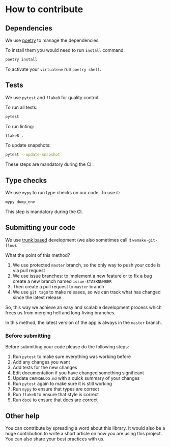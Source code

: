 # How to contribute


## Dependencies

We use [poetry](https://github.com/sdispater/poetry) to manage the dependencies.

To install them you would need to run `install` command:

```bash
poetry install
```

To activate your `virtualenv` run `poetry shell`.


## Tests

We use `pytest` and `flake8` for quality control.

To run all tests:

```bash
pytest
```

To run linting:

```bash
flake8 .
```

To update snapshots:

```bash
pytest --update-snapshot
```

These steps are mandatory during the CI.

## Type checks

We use `mypy` to run type checks on our code.
To use it:

```bash
mypy dump_env
```

This step is mandatory during the CI.


## Submitting your code

We use [trunk based](https://trunkbaseddevelopment.com/)
development (we also sometimes call it `wemake-git-flow`).

What the point of this method?

1. We use protected `master` branch,
   so the only way to push your code is via pull request
2. We use issue branches: to implement a new feature or to fix a bug
   create a new branch named `issue-$TASKNUMBER`
3. Then create a pull request to `master` branch
4. We use `git tag`s to make releases, so we can track what has changed
   since the latest release

So, this way we achieve an easy and scalable development process
which frees us from merging hell and long-living branches.

In this method, the latest version of the app is always in the `master` branch.

### Before submitting

Before submitting your code please do the following steps:

1. Run `pytest` to make sure everything was working before
2. Add any changes you want
3. Add tests for the new changes
4. Edit documentation if you have changed something significant
5. Update `CHANGELOG.md` with a quick summary of your changes
6. Run `pytest` again to make sure it is still working
7. Run `mypy` to ensure that types are correct
8. Run `flake8` to ensure that style is correct
9. Run `doc8` to ensure that docs are correct


## Other help

You can contribute by spreading a word about this library.
It would also be a huge contribution to write
a short article on how you are using this project.
You can also share your best practices with us.
